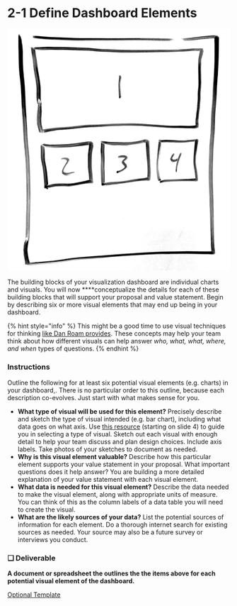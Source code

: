 # 2-1 Define Dashboard Elements

![](../../.gitbook/assets/grid.png)

The building blocks of your visualization dashboard are individual charts and visuals. You will now ****conceptualize the details for each of these building blocks that will support your proposal and value statement. Begin by describing six or more visual elements that may end up being in your dashboard.

{% hint style="info" %}
This might be a good time to use visual techniques for thinking [like Dan Roam provides](http://digitalroam.typepad.com/photos/uncategorized/2008/08/05/6x6.jpg). These concepts may help your team think about how different visuals can help answer _who, what, what, where, and when_ types of questions.
{% endhint %}

### Instructions

Outline the following for at least six potential visual elements \(e.g. charts\) in your dashboard,. There is no particular order to this outline, because each description co-evolves. Just start with what makes sense for you.

* **What type of visual will be used for this element?** Precisely describe and sketch the type of visual intended \(e.g. bar chart\), including what data goes on what axis. Use [this resource](https://cdn2.hubspot.net/hub/53/file-863940581-pdf/Data_Visualization_101_How_to_Design_Charts_and_Graphs.pdf) \(starting on slide 4\) to guide you in selecting a type of visual. Sketch out each visual with enough detail to help your team discuss and plan design choices. Include axis labels. Take photos of your sketches to document as needed.
* **Why is this visual element valuable?** Describe how this particular element supports your value statement in your proposal. What important questions does it help answer? You are building a more detailed explanation of your value statement with each visual element.
* **What data is needed for this visual element?** Describe the data needed to make the visual element, along with appropriate units of measure. You can think of this as the column labels of a data table you will need to create the visual.
* **What are the likely sources of your data?** List the potential sources of information for each element. Do a thorough internet search for existing sources as needed. Your source may also be a future survey or interviews you conduct.

### **❏ Deliverable**

**A document or spreadsheet the outlines the the items above for each potential visual element of the dashboard.**

[Optional Template](https://docs.google.com/spreadsheets/d/1aYThzxiUXE02LuRFytHkQeYbschEyCFJKDF1LwFAMrY/edit?usp=sharing)

